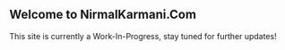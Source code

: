 ## Welcome to NirmalKarmani.Com

This site is currently a Work-In-Progress, stay tuned for further updates!
